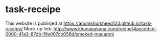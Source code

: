 # task-receipe
This website is publisjed at https://anumkhursheed123.github.io/task-receipe/
Mock up link: http://www.khanapakana.com/recipe/4aecddcd-0000-41a3-87db-5fe007cb056d/smoked-macaroni
